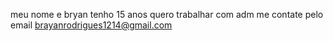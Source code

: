 meu nome e bryan tenho 15 anos quero trabalhar com adm me contate pelo email brayanrodrigues1214@gmail.com 
